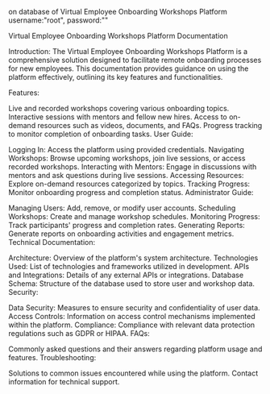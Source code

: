 on database of Virtual Employee Onboarding Workshops Platform username:"root", password:""


Virtual Employee Onboarding Workshops Platform Documentation

Introduction:
The Virtual Employee Onboarding Workshops Platform is a comprehensive solution designed to facilitate remote onboarding processes for new employees. This documentation provides guidance on using the platform effectively, outlining its key features and functionalities.

Features:

Live and recorded workshops covering various onboarding topics.
Interactive sessions with mentors and fellow new hires.
Access to on-demand resources such as videos, documents, and FAQs.
Progress tracking to monitor completion of onboarding tasks.
User Guide:

Logging In: Access the platform using provided credentials.
Navigating Workshops: Browse upcoming workshops, join live sessions, or access recorded workshops.
Interacting with Mentors: Engage in discussions with mentors and ask questions during live sessions.
Accessing Resources: Explore on-demand resources categorized by topics.
Tracking Progress: Monitor onboarding progress and completion status.
Administrator Guide:

Managing Users: Add, remove, or modify user accounts.
Scheduling Workshops: Create and manage workshop schedules.
Monitoring Progress: Track participants' progress and completion rates.
Generating Reports: Generate reports on onboarding activities and engagement metrics.
Technical Documentation:

Architecture: Overview of the platform's system architecture.
Technologies Used: List of technologies and frameworks utilized in development.
APIs and Integrations: Details of any external APIs or integrations.
Database Schema: Structure of the database used to store user and workshop data.
Security:

Data Security: Measures to ensure security and confidentiality of user data.
Access Controls: Information on access control mechanisms implemented within the platform.
Compliance: Compliance with relevant data protection regulations such as GDPR or HIPAA.
FAQs:

Commonly asked questions and their answers regarding platform usage and features.
Troubleshooting:

Solutions to common issues encountered while using the platform.
Contact information for technical support.
